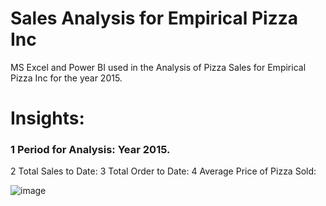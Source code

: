 # Sales Analysis for Empirical Pizza Inc
MS Excel and Power BI used in the Analysis of Pizza Sales for Empirical Pizza Inc for the year 2015.

# Insights:
### 1  Period for Analysis: Year 2015.
2  Total Sales to Date:
3  Total Order to Date:
4  Average Price of Pizza Sold:

![image](https://github.com/KeneOkey2021/SalesAnalysisEmpiricalPizza/assets/82064571/09a22cce-5d78-4d3a-8c47-4114377be250)
